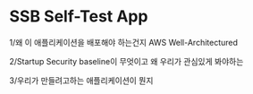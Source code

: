 # SSB Self-Test App

1/왜 이 애플리케이션을 배포해야 하는건지
AWS Well-Architectured 

2/Startup Security baseline이 무엇이고 왜 우리가 관심있게 봐야하는

3/우리가 만들려고하는 애플리케이션이 뭔지